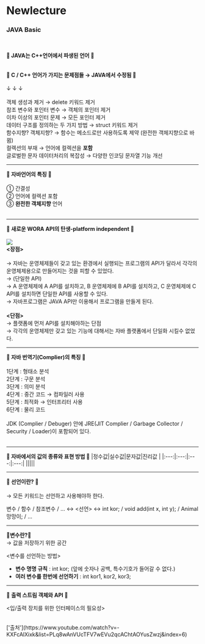 # Newlecture

### JAVA  Basic 
<br>

**🤍 JAVA는 C++언어에서 파생된 언어 🤍**  
<br>

**🤍 C / C++ 언어가 가지는 문제점들 → JAVA에서 수정됨 🤍**  
<br>
↓ ↓ ↓
<br>  
객체 생성과 제거 → delete 키워드 제거  
참조 변수와 포인터 변수 → 객체의 포인터 제거  
이차 이상의 포인터 문제 →  모든 포인터 제거   
데이터 구조를 정의하는 두 가지 방법 → struct 키워드 제거  
함수지향? 객체지향? → 함수는 메소드로만 사용하도록 제약 (완전한 객체지향으로 바뀜)  
컬렉션의 부재 → 언어에 컬렉션을 **포함**  
글로벌한 문자 데이터처리의 복잡성 → 다양한 인코딩 문자열 기능 개선 

- - -

**🤍 자바언어의 특징 🤍**   
<br>
① 간결성  
② 언어에 컬렉션 포함  
③ **완전한 객체지향** 언어  
<br>   
- - -
**🤍 새로운 WORA API의 탄생-platform independent 🤍**  
<br>
<img width="{60%}" src="https://user-images.githubusercontent.com/85277818/163794204-a5c79fc0-3400-4a72-af2b-7432a0ff3d99.png"/> <br>
**<장점>**   
<br>
→ 자바는 운영체제들이 갖고 있는 환경에서 실행되는 프로그램의 API가 달라서 각각의 운영체제용으로 만들어지는 것을 피할 수 있었다.<br>
→ (단일한 API)<br>
→ A 운영체제에 A API를 설치하고, B 운영체제에 B API를 설치하고, C 운영체제에 C API를 설치하면 단일한 API를 사용할 수 있다.<br>
→ 자바프로그램은 JAVA API만 이용해서 프로그램을 만들게 된다.<br>   
**<단점>**
<br>
→ 플랫폼에 먼저 API를 설치해야하는 단점 <br>
→ 각각의 운영체제만 갖고 있는 기능에 대해서는 자바 플랫폼에서 단일화 시킬수 없었다.<br>
- - -

**🤍 자바 번역기(Complier)의 특징 🤍**  
<br>
1단계 : 형태소 분석   
2단계 : 구문 분석   
3단계 : 의미 분석   
4단계 : 중간 코드 → 컴파일러 사용   
5단계 : 최적화 → 인터프리터 사용   
6단계 : 물리 코드   
<br>
JDK (Complier / Debuger) 안에 JRE(JIT Complier / Garbage Collector / Security / Loader)이 포함되어 있다.   
<br>
- - -   
**🤍 자바에서의 값의 종류와 표현 방법 🤍**
|정수값|실수값|문자값|진리값 |
|:---:|:---:|:---:|:---:|
|||||

- - -
**🤍 선언이란? 🤍**   
<br> → 모든 키워드는 선언하고 사용해야하 한다.<br>

변수 / 함수 / 참조변수 / ...  ↔ <선언> ↔ int kor; / void add(int x, int y); / Animal 망망이; / ...   <br>

- - -
**🤍변수란?🤍**
<br>→ 값을 저장하기 위한 공간<br>

<변수를 선언하는 방법> <br>

* **변수 명명 규칙** : int kor; (앞에 숫자나 공백, 특수기호가 들어갈 수 없다.)<br>
* **여러 변수를 한번에 선언하기** : int kor1, kor2, kor3; <br>
- - - 
**🤍 출력 스트림 객체와 API 🤍**<br>

<입/출력 장치를 위한 인터페이스의 필요성><br>








<br>
['출처'](https://www.youtube.com/watch?v=-KXFcAlXixk&list=PLq8wAnVUcTFV7wEVu2qcAChtAOYusZwzj&index=6)

